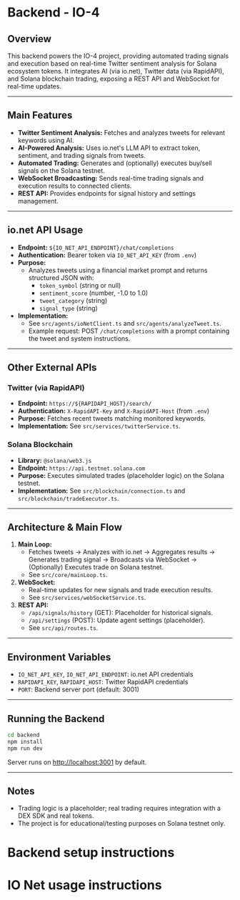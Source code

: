 # Backend - IO-4

## Overview
This backend powers the IO-4 project, providing automated trading signals and execution based on real-time Twitter sentiment analysis for Solana ecosystem tokens. It integrates AI (via io.net), Twitter data (via RapidAPI), and Solana blockchain trading, exposing a REST API and WebSocket for real-time updates.

---

## Main Features
- **Twitter Sentiment Analysis:** Fetches and analyzes tweets for relevant keywords using AI.
- **AI-Powered Analysis:** Uses io.net's LLM API to extract token, sentiment, and trading signals from tweets.
- **Automated Trading:** Generates and (optionally) executes buy/sell signals on the Solana testnet.
- **WebSocket Broadcasting:** Sends real-time trading signals and execution results to connected clients.
- **REST API:** Provides endpoints for signal history and settings management.

---

## io.net API Usage
- **Endpoint:** `${IO_NET_API_ENDPOINT}/chat/completions`
- **Authentication:** Bearer token via `IO_NET_API_KEY` (from `.env`)
- **Purpose:**
  - Analyzes tweets using a financial market prompt and returns structured JSON with:
    - `token_symbol` (string or null)
    - `sentiment_score` (number, -1.0 to 1.0)
    - `tweet_category` (string)
    - `signal_type` (string)
- **Implementation:**
  - See `src/agents/ioNetClient.ts` and `src/agents/analyzeTweet.ts`.
  - Example request: POST `/chat/completions` with a prompt containing the tweet and system instructions.

---

## Other External APIs
### Twitter (via RapidAPI)
- **Endpoint:** `https://${RAPIDAPI_HOST}/search/`
- **Authentication:** `X-RapidAPI-Key` and `X-RapidAPI-Host` (from `.env`)
- **Purpose:** Fetches recent tweets matching monitored keywords.
- **Implementation:** See `src/services/twitterService.ts`.

### Solana Blockchain
- **Library:** `@solana/web3.js`
- **Endpoint:** `https://api.testnet.solana.com`
- **Purpose:** Executes simulated trades (placeholder logic) on the Solana testnet.
- **Implementation:** See `src/blockchain/connection.ts` and `src/blockchain/tradeExecutor.ts`.

---

## Architecture & Main Flow
1. **Main Loop:**
   - Fetches tweets → Analyzes with io.net → Aggregates results → Generates trading signal → Broadcasts via WebSocket → (Optionally) Executes trade on Solana testnet.
   - See `src/core/mainLoop.ts`.
2. **WebSocket:**
   - Real-time updates for new signals and trade execution results.
   - See `src/services/webSocketService.ts`.
3. **REST API:**
   - `/api/signals/history` (GET): Placeholder for historical signals.
   - `/api/settings` (POST): Update agent settings (placeholder).
   - See `src/api/routes.ts`.

---

## Environment Variables
- `IO_NET_API_KEY`, `IO_NET_API_ENDPOINT`: io.net API credentials
- `RAPIDAPI_KEY`, `RAPIDAPI_HOST`: Twitter RapidAPI credentials
- `PORT`: Backend server port (default: 3001)

---

## Running the Backend
```bash
cd backend
npm install
npm run dev
```

Server runs on [http://localhost:3001](http://localhost:3001) by default.

---

## Notes
- Trading logic is a placeholder; real trading requires integration with a DEX SDK and real tokens.
- The project is for educational/testing purposes on Solana testnet only.  
# Backend setup instructions
# IO Net usage instructions
